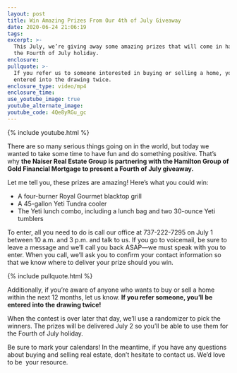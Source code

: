 ```yaml
---
layout: post
title: Win Amazing Prizes From Our 4th of July Giveaway
date: 2020-06-24 21:06:19
tags:
excerpt: >-
  This July, we’re giving away some amazing prizes that will come in handy for
  the Fourth of July holiday.
enclosure:
pullquote: >-
  If you refer us to someone interested in buying or selling a home, you’ll be
  entered into the drawing twice.
enclosure_type: video/mp4
enclosure_time:
use_youtube_image: true
youtube_alternate_image:
youtube_code: 4Qe8yRGu_gc
---
```


{% include youtube.html %}

There are so many serious things going on in the world, but today we wanted to take some time to have fun and do something positive. That’s why **the Naiser Real Estate Group is partnering with the Hamilton Group of Gold Financial Mortgage to present a Fourth of July giveaway.**

Let me tell you, these prizes are amazing\! Here’s what you could win:&nbsp;

* A four-burner Royal Gourmet blacktop grill
* A 45-gallon Yeti Tundra cooler
* The Yeti lunch combo, including a lunch bag and two 30-ounce Yeti tumblers

To enter, all you need to do is call our office at 737-222-7295 on July 1 between 10 a.m. and 3 p.m. and talk to us. If you go to voicemail, be sure to leave a message and we’ll call you back ASAP—we must speak with you to enter. When you call, we’ll ask you to confirm your contact information so that we know where to deliver your prize should you win.

{% include pullquote.html %}

Additionally, if you’re aware of anyone who wants to buy or sell a home within the next 12 months, let us know. **If you refer someone, you’ll be entered into the drawing twice\!**

When the contest is over later that day, we’ll use a randomizer to pick the winners. The prizes will be delivered July 2 so you’ll be able to use them for the Fourth of July holiday.

Be sure to mark your calendars\! In the meantime, if you have any questions about buying and selling real estate, don’t hesitate to contact us. We’d love to be&nbsp; your resource.